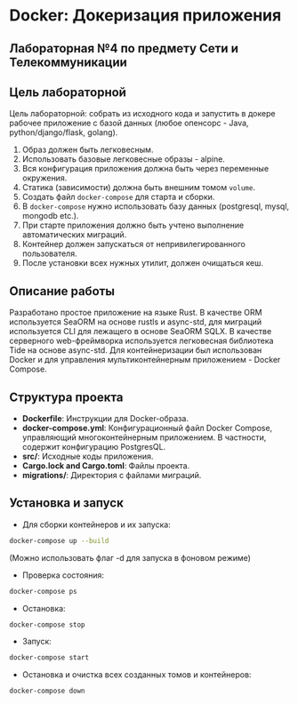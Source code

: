 # Docker: Докеризация приложения
## Лабораторная №4 по предмету Сети и Телекоммуникации

## Цель лабораторной

Цель лабораторной: собрать из исходного кода и запустить в докере рабочее приложение с базой данных (любое опенсорс - Java, python/django/flask, golang).

1. Образ должен быть легковесным.
2. Использовать базовые легковесные образы - alpine.
3. Вся конфигурация приложения должна быть через переменные окружения.
4. Статика (зависимости) должна быть внешним томом `volume`.
5. Создать файл `docker-compose` для старта и сборки.
6. В `docker-compose` нужно использовать базу данных (postgresql, mysql, mongodb etc.).
7. При старте приложения должно быть учтено выполнение автоматических миграций.
8. Контейнер должен запускаться от непривилегированного пользователя.
9. После установки всех нужных утилит, должен очищаться кеш.

## Описание работы

Разработано простое приложение на языке Rust. В качестве ORM используется SeaORM на основе rustls и async-std, для миграций используется CLI для лежащего в основе SeaORM SQLX. В качестве серверного web-фреймворка используется легковесная библиотека Tide на основе async-std. Для контейнеризации был использован Docker и для управления мультиконтейнерным приложением - Docker Compose.

## Структура проекта

- **Dockerfile**: Инструкции для Docker-образа.
- **docker-compose.yml**: Конфигурационный файл Docker Compose, управляющий многоконтейнерным приложением. В частности, содержит конфигурацию PostgresQL.
- **src/**: Исходные коды приложения.
- **Cargo.lock and Cargo.toml**: Файлы проекта.
- **migrations/**: Директория с файлами миграций.

## Установка и запуск
- Для сборки контейнеров и их запуска:
```bash
docker-compose up --build
```
(Можно использовать флаг -d для запуска в фоновом режиме)
- Проверка состояния:
```bash
docker-compose ps
```
- Остановка:
```bash
docker-compose stop
```
- Запуск:
```bash
docker-compose start
```
- Остановка и очистка всех созданных томов и контейнеров:
```bash
docker-compose down
```
